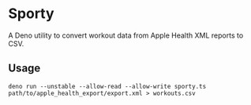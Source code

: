 # Sporty
A Deno utility to convert workout data from Apple Health XML reports to CSV.

## Usage
```
deno run --unstable --allow-read --allow-write sporty.ts path/to/apple_health_export/export.xml > workouts.csv
```
